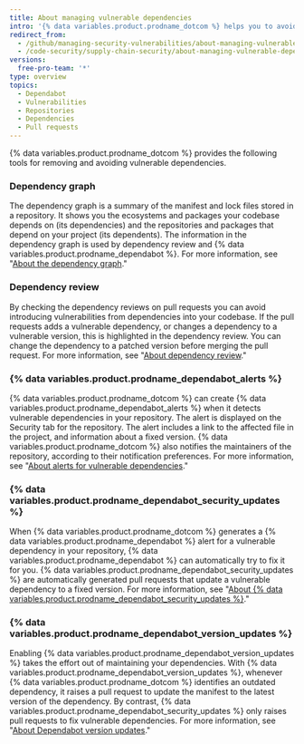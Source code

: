 ```yaml
---
title: About managing vulnerable dependencies
intro: '{% data variables.product.prodname_dotcom %} helps you to avoid using third-party software that contains known vulnerabilities.'
redirect_from:
  - /github/managing-security-vulnerabilities/about-managing-vulnerable-dependencies
  - /code-security/supply-chain-security/about-managing-vulnerable-dependencies
versions:
  free-pro-team: '*'
type: overview
topics:
  - Dependabot
  - Vulnerabilities
  - Repositories
  - Dependencies
  - Pull requests
---
```

<!--Marketing-LINK: From /features/security/software-supply-chain page "Managing vulnerabilities in your project’s dependencies ".-->

{% data variables.product.prodname_dotcom %} provides the following tools for removing and avoiding vulnerable dependencies.

### Dependency graph
The dependency graph is a summary of the manifest and lock files stored in a repository. It shows you the ecosystems and packages your codebase depends on (its dependencies) and the repositories and packages that depend on your project (its dependents). The information in the dependency graph is used by dependency review and {% data variables.product.prodname_dependabot %}.
For more information, see "[About the dependency graph](/github/visualizing-repository-data-with-graphs/about-the-dependency-graph)."

### Dependency review
By checking the dependency reviews on pull requests you can avoid introducing vulnerabilities from dependencies into your codebase. If the pull requests adds a vulnerable dependency, or changes a dependency to a vulnerable version, this is highlighted in the dependency review. You can change the dependency to a patched version before merging the pull request. For more information, see "[About dependency review](/code-security/supply-chain-security/about-dependency-review)."

### {% data variables.product.prodname_dependabot_alerts %}
{% data variables.product.prodname_dotcom %} can create {% data variables.product.prodname_dependabot_alerts %} when it detects vulnerable dependencies in your repository. The alert is displayed on the Security tab for the repository. The alert includes a link to the affected file in the project, and information about a fixed version. {% data variables.product.prodname_dotcom %} also notifies the maintainers of the repository, according to their notification preferences. For more information, see "[About alerts for vulnerable dependencies](/code-security/supply-chain-security/about-alerts-for-vulnerable-dependencies)."

### {% data variables.product.prodname_dependabot_security_updates %}
When {% data variables.product.prodname_dotcom %} generates a {% data variables.product.prodname_dependabot %} alert for a vulnerable dependency in your repository, {% data variables.product.prodname_dependabot %} can automatically try to fix it for you. {% data variables.product.prodname_dependabot_security_updates %} are automatically generated pull requests that update a vulnerable dependency to a fixed version. For more information, see "[About {% data variables.product.prodname_dependabot_security_updates %}](/github/managing-security-vulnerabilities/about-dependabot-security-updates)."

### {% data variables.product.prodname_dependabot_version_updates %}
Enabling {% data variables.product.prodname_dependabot_version_updates %} takes the effort out of maintaining your dependencies. With {% data variables.product.prodname_dependabot_version_updates %}, whenever {% data variables.product.prodname_dotcom  %} identifies an outdated dependency, it raises a pull request to update the manifest to the latest version of the dependency. By contrast, {% data variables.product.prodname_dependabot_security_updates %} only raises pull requests to fix vulnerable dependencies. For more information, see "[About Dependabot version updates](/github/administering-a-repository/about-dependabot-version-updates)."
